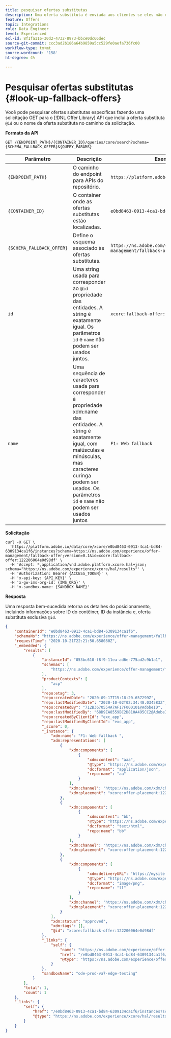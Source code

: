 ```yaml
---
title: pesquisar ofertas substitutas
description: Uma oferta substituta é enviada aos clientes se eles não estiverem qualificados para outras ofertas
feature: Offers
topic: Integrations
role: Data Engineer
level: Experienced
exl-id: 8f1fa116-30d2-4732-8973-bbce0dc66dec
source-git-commit: ccc3ad2b186a64b9859a5cc529fe0aefa736fc00
workflow-type: tm+mt
source-wordcount: '158'
ht-degree: 4%

---
```


# Pesquisar ofertas substitutas {#look-up-fallback-offers}

Você pode pesquisar ofertas substitutas específicas fazendo uma solicitação GET para o [!DNL Offer Library] API que inclui a oferta substituta `@id` ou o nome da oferta substituta no caminho da solicitação.

**Formato da API**

```http
GET /{ENDPOINT_PATH}/{CONTAINER_ID}/queries/core/search?schema={SCHEMA_FALLBACK_OFFER}&{QUERY_PARAMS}
```

| Parâmetro | Descrição | Exemplo |
| --------- | ----------- | ------- |
| `{ENDPOINT_PATH}` | O caminho do endpoint para APIs do repositório. | `https://platform.adobe.io/data/core/xcore/` |
| `{CONTAINER_ID}` | O container onde as ofertas substitutas estão localizadas. | `e0bd8463-0913-4ca1-bd84-6309134ca1f6` |
| `{SCHEMA_FALLBACK_OFFER}` | Define o esquema associado às ofertas substitutas. | `https://ns.adobe.com/experience/offer-management/fallback-offer;version=0.1` |
| `id` | Uma string usada para corresponder ao `@id` propriedade das entidades. A string é exatamente igual. Os parâmetros `id` e `name` não podem ser usados juntos. | `xcore:fallback-offer:122206064e0d98df` |
| `name` | Uma sequência de caracteres usada para corresponder à propriedade xdm:name das entidades. A string é exatamente igual, com maiúsculas e minúsculas, mas caracteres curinga podem ser usados. Os parâmetros `id` e `name` não podem ser usados juntos | `F1: Web fallback` |

**Solicitação**

```shell
curl -X GET \
  'https://platform.adobe.io/data/core/xcore/e0bd8463-0913-4ca1-bd84-6309134ca1f6/instances?schema=https://ns.adobe.com/experience/offer-management/fallback-offer;version=0.1&id=xcore:fallback-offer:122206064e0d98df' \
  -H 'Accept: *,application/vnd.adobe.platform.xcore.hal+json; schema="https://ns.adobe.com/experience/xcore/hal/results"' \
  -H 'Authorization: Bearer {ACCESS_TOKEN}' \
  -H 'x-api-key: {API_KEY}' \
  -H 'x-gw-ims-org-id: {IMS_ORG}' \
  -H 'x-sandbox-name: {SANDBOX_NAME}'
```

**Resposta**

Uma resposta bem-sucedida retorna os detalhes do posicionamento, incluindo informações sobre ID do contêiner, ID da instância e, oferta substituta exclusiva `@id`.

```json
{
    "containerId": "e0bd8463-0913-4ca1-bd84-6309134ca1f6",
    "schemaNs": "https://ns.adobe.com/experience/offer-management/fallback-offer;version=0.1",
    "requestTime": "2020-10-21T22:21:50.658080Z",
    "_embedded": {
        "results": [
            {
                "instanceId": "053bc610-f8f9-11ea-ad6e-775ad2c9b1a1",
                "schemas": [
                    "https://ns.adobe.com/experience/offer-management/fallback-offer;version=0.5"
                ],
                "productContexts": [
                    "acp"
                ],
                "repo:etag": 3,
                "repo:createdDate": "2020-09-17T15:18:20.657299Z",
                "repo:lastModifiedDate": "2020-10-02T02:34:48.034583Z",
                "repo:createdBy": "712B3670554A7AF17F000101@AdobeID",
                "repo:lastModifiedBy": "68D9EA8559BC2D810A495CC2@AdobeID",
                "repo:createdByClientId": "exc_app",
                "repo:lastModifiedByClientId": "exc_app",
                "_score": 0,
                "_instance": {
                    "xdm:name": "F1: Web fallback ",
                    "xdm:representations": [
                        {
                            "xdm:components": [
                                {
                                    "xdm:content": "aaa",
                                    "@type": "https://ns.adobe.com/experience/offer-management/content-component-json",
                                    "dc:format": "application/json",
                                    "repo:name": "aa"
                                }
                            ],
                            "xdm:channel": "https://ns.adobe.com/xdm/channel-types/web",
                            "xdm:placement": "xcore:offer-placement:122201b2150d98c2"
                        },
                        {
                            "xdm:components": [
                                {
                                    "xdm:content": "bb",
                                    "@type": "https://ns.adobe.com/experience/offer-management/content-component-html",
                                    "dc:format": "text/html",
                                    "repo:name": "bb"
                                }
                            ],
                            "xdm:channel": "https://ns.adobe.com/xdm/channel-types/web",
                            "xdm:placement": "xcore:offer-placement:122201c34354a2b4"
                        },
                        {
                            "xdm:components": [
                                {
                                    "xdm:deliveryURL": "https://mysite.com",
                                    "@type": "https://ns.adobe.com/experience/offer-management/content-component-imagelink",
                                    "dc:format": "image/png",
                                    "repo:name": "ll"
                                }
                            ],
                            "xdm:channel": "https://ns.adobe.com/xdm/channel-types/web",
                            "xdm:placement": "xcore:offer-placement:122207eddb05205a"
                        }
                    ],
                    "xdm:status": "approved",
                    "xdm:tags": [],
                    "@id": "xcore:fallback-offer:122206064e0d98df"
                },
                "_links": {
                    "self": {
                        "name": "https://ns.adobe.com/experience/offer-management/fallback-offer;version=0.5#053bc610-f8f9-11ea-ad6e-775ad2c9b1a1",
                        "href": "/e0bd8463-0913-4ca1-bd84-6309134ca1f6/instances/053bc610-f8f9-11ea-ad6e-775ad2c9b1a1",
                        "@type": "https://ns.adobe.com/experience/offer-management/fallback-offer;version=0.5"
                    }
                },
                "sandboxName": "ode-prod-va7-edge-testing"
            }
        ],
        "total": 1,
        "count": 1
    },
    "_links": {
        "self": {
            "href": "/e0bd8463-0913-4ca1-bd84-6309134ca1f6/instances?schema=https://ns.adobe.com/experience/offer-management/fallback-offer;version=0.1&id=xcore:fallback-offer:122206064e0d98df",
            "@type": "https://ns.adobe.com/experience/xcore/hal/results"
        }
    }
}
```
